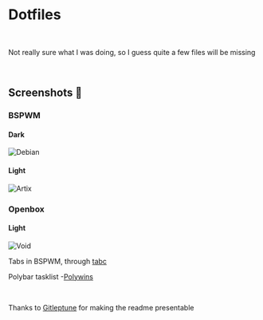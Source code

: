 
<h1>Dotfiles</h1>
<br>
<p >Not really sure what I was doing, so I guess quite a few files will be missing  </p>
<br>

## Screenshots 🌺

### BSPWM

#### Dark

![Debian](/Debian/Screenshots/1622234974.png?raw=true "BSPWM")

#### Light

![Artix](/Screenshots/tabbed.png?raw=true "BSPWM")</br>

### Openbox

#### Light

![Void](/Screenshots/openbox.png?raw=true "Openbox")

<p>Tabs in BSPWM, through <a href="https://gist.github.com/jpentland/468a42c172eb607bb950f5d00606312c">tabc</a></p>
<p>Polybar tasklist -<a href="https://github.com/tam-carre/polywins">Polywins</a></p>
<br>

<p> Thanks to <a href="https://github.com/Gitleptune">Gitleptune</a> for making the readme presentable</p>
